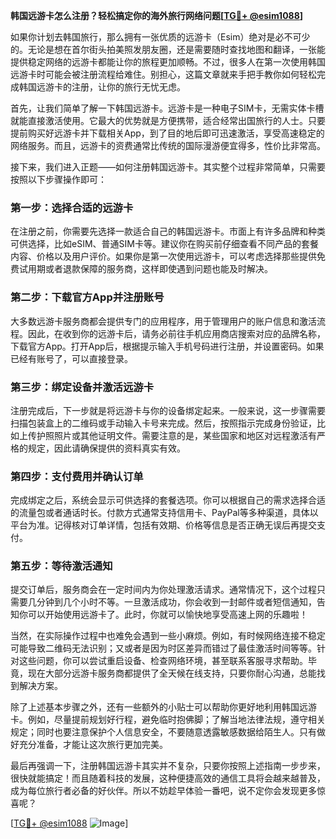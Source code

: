 **韩国远游卡怎么注册？轻松搞定你的海外旅行网络问题[[TG💪+ @esim1088](https://t.me/s/esim1088)]**

如果你计划去韩国旅行，那么拥有一张优质的远游卡（Esim）绝对是必不可少的。无论是想在首尔街头拍美照发朋友圈，还是需要随时查找地图和翻译，一张能提供稳定网络的远游卡都能让你的旅程更加顺畅。不过，很多人在第一次使用韩国远游卡时可能会被注册流程给难住。别担心，这篇文章就来手把手教你如何轻松完成韩国远游卡的注册，让你的旅行无忧无虑。

首先，让我们简单了解一下韩国远游卡。远游卡是一种电子SIM卡，无需实体卡槽就能直接激活使用。它最大的优势就是方便携带，适合经常出国旅行的人士。只要提前购买好远游卡并下载相关App，到了目的地后即可迅速激活，享受高速稳定的网络服务。而且，远游卡的资费通常比传统的国际漫游便宜得多，性价比非常高。

接下来，我们进入正题——如何注册韩国远游卡。其实整个过程非常简单，只需要按照以下步骤操作即可：

### 第一步：选择合适的远游卡

在注册之前，你需要先选择一款适合自己的韩国远游卡。市面上有许多品牌和种类可供选择，比如eSIM、普通SIM卡等。建议你在购买前仔细查看不同产品的套餐内容、价格以及用户评价。如果你是第一次使用远游卡，可以考虑选择那些提供免费试用期或者退款保障的服务商，这样即使遇到问题也能及时解决。

### 第二步：下载官方App并注册账号

大多数远游卡服务商都会提供专门的应用程序，用于管理用户的账户信息和激活流程。因此，在收到你的远游卡后，请务必前往手机应用商店搜索对应的品牌名称，下载官方App。打开App后，根据提示输入手机号码进行注册，并设置密码。如果已经有账号了，可以直接登录。

### 第三步：绑定设备并激活远游卡

注册完成后，下一步就是将远游卡与你的设备绑定起来。一般来说，这一步骤需要扫描包装盒上的二维码或手动输入卡号来完成。然后，按照指示完成身份验证，比如上传护照照片或其他证明文件。需要注意的是，某些国家和地区对远程激活有严格的规定，因此请确保提供的资料真实有效。

### 第四步：支付费用并确认订单

完成绑定之后，系统会显示可供选择的套餐选项。你可以根据自己的需求选择合适的流量包或者通话时长。付款方式通常支持信用卡、PayPal等多种渠道，具体以平台为准。记得核对订单详情，包括有效期、价格等信息是否正确无误后再提交支付。

### 第五步：等待激活通知

提交订单后，服务商会在一定时间内为你处理激活请求。通常情况下，这个过程只需要几分钟到几个小时不等。一旦激活成功，你会收到一封邮件或者短信通知，告知你可以开始使用远游卡了。此时，你就可以愉快地享受高速上网的乐趣啦！

当然，在实际操作过程中也难免会遇到一些小麻烦。例如，有时候网络连接不稳定可能导致二维码无法识别；又或者是因为时区差异而错过了最佳激活时间等等。针对这些问题，你可以尝试重启设备、检查网络环境，甚至联系客服寻求帮助。毕竟，现在大部分远游卡服务商都提供了全天候在线支持，只要你耐心沟通，总能找到解决方案。

除了上述基本步骤之外，还有一些额外的小贴士可以帮助你更好地利用韩国远游卡。例如，尽量提前规划好行程，避免临时抱佛脚；了解当地法律法规，遵守相关规定；同时也要注意保护个人信息安全，不要随意透露敏感数据给陌生人。只有做好充分准备，才能让这次旅行更加完美。

最后再强调一下，注册韩国远游卡其实并不复杂，只要你按照上述指南一步步来，很快就能搞定！而且随着科技的发展，这种便捷高效的通信工具将会越来越普及，成为每位旅行者必备的好伙伴。所以不妨趁早体验一番吧，说不定你会发现更多惊喜呢？

[[TG💪+ @esim1088](https://t.me/s/esim1088) ![Image](https://i.postimg.cc/4NQfJmqS/Snipaste-2025-05-13-00-14-12.png)]